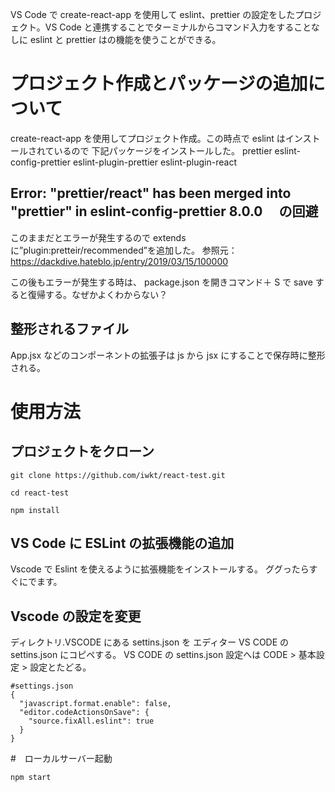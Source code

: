 VS Code で create-react-app を使用して eslint、prettier の設定をしたプロジェクト。VS Code と連携することでターミナルからコマンド入力をすることなしに eslint と prettier はの機能を使うことができる。

# プロジェクト作成とパッケージの追加について

create-react-app を使用してプロジェクト作成。この時点で eslint はインストールされているので
下記パッケージをインストールした。
prettier eslint-config-prettier eslint-plugin-prettier eslint-plugin-react

## Error: "prettier/react" has been merged into "prettier" in eslint-config-prettier 8.0.0 　の回避

このままだとエラーが発生するので
extends に”plugin:pretteir/recommended”を追加した。
参照元：https://dackdive.hateblo.jp/entry/2019/03/15/100000

この後もエラーが発生する時は、
package.json を開きコマンド＋ S で save すると復帰する。なぜかよくわからない？

## 整形されるファイル

App.jsx などのコンポーネントの拡張子は js から jsx にすることで保存時に整形される。

# 使用方法

## プロジェクトをクローン

```
git clone https://github.com/iwkt/react-test.git

cd react-test

npm install

```

## VS Code に ESLint の拡張機能の追加

Vscode で Eslint を使えるように拡張機能をインストールする。 ググったらすぐにでます。

## Vscode の設定を変更

ディレクトリ.VSCODE にある settins.json を エディター VS CODE の settins.json にコピペする。
VS CODE の settins.json 設定へは CODE > 基本設定 > 設定とたどる。

```
#settings.json
{
  "javascript.format.enable": false,
  "editor.codeActionsOnSave": {
    "source.fixAll.eslint": true
  }
}
```

#　ローカルサーバー起動

```
npm start
```
